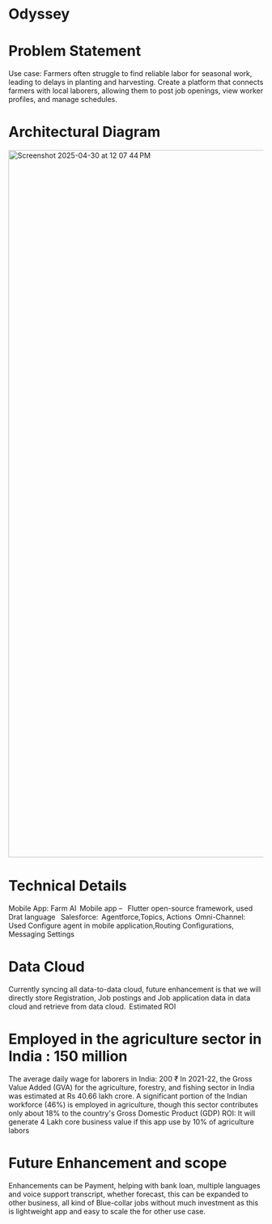 # Odyssey
# Problem Statement 

Use case: Farmers often struggle to find reliable labor for seasonal work, leading to delays in planting and harvesting. Create a platform that connects farmers with local laborers, allowing them to post job openings, view worker profiles, and manage schedules.  

# Architectural Diagram

<img width="1398" alt="Screenshot 2025-04-30 at 12 07 44 PM" src="https://github.com/user-attachments/assets/61f70110-5320-423b-a8e2-52d7c8310ca5" />


# Technical Details

Mobile App: Farm AI  
Mobile app –   Flutter open-source framework, used Drat language   
Salesforce:  Agentforce,Topics, Actions  
Omni-Channel: Used Configure agent in mobile application,Routing Configurations, Messaging Settings  

# Data Cloud 
Currently syncing all data-to-data cloud, future enhancement is that we will directly store Registration, Job postings and Job application data in data cloud and retrieve from data cloud.  
Estimated ROI 

# Employed in the agriculture sector in India : 150 million 

The average daily wage for laborers in India: 200 ₹ 
In 2021-22, the Gross Value Added (GVA) for the agriculture, forestry, and fishing sector in India was estimated at Rs 40.66 lakh crore. A significant portion of the Indian workforce (46%) is employed in agriculture, though this sector contributes only about 18% to the country's Gross Domestic Product (GDP) 
ROI: It will generate 4 Lakh core business value if this app use by 10% of agriculture labors  


# Future Enhancement and scope 

Enhancements can be Payment, helping with bank loan, multiple languages and voice support transcript, whether forecast, this can be expanded to other business, all kind of Blue-collar jobs without much investment as this is lightweight app and easy to scale the for other use case. 
